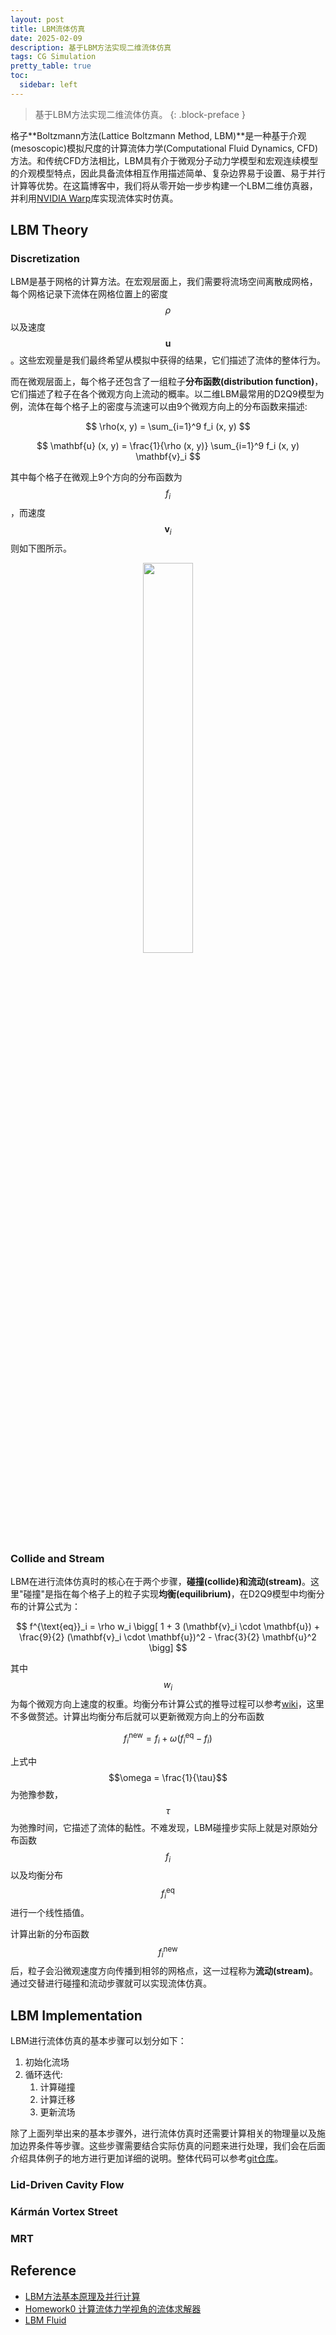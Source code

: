 ```yaml
---
layout: post
title: LBM流体仿真
date: 2025-02-09
description: 基于LBM方法实现二维流体仿真
tags: CG Simulation
pretty_table: true
toc:
  sidebar: left
---
```


> 基于LBM方法实现二维流体仿真。
{: .block-preface }

格子**Boltzmann方法(Lattice Boltzmann Method, LBM)**是一种基于介观(mesoscopic)模拟尺度的计算流体力学(Computational Fluid Dynamics, CFD)方法。和传统CFD方法相比，LBM具有介于微观分子动力学模型和宏观连续模型的介观模型特点，因此具备流体相互作用描述简单、复杂边界易于设置、易于并行计算等优势。在这篇博客中，我们将从零开始一步步构建一个LBM二维仿真器，并利用[NVIDIA Warp](https://nvidia.github.io/warp/)库实现流体实时仿真。

## LBM Theory

### Discretization

LBM是基于网格的计算方法。在宏观层面上，我们需要将流场空间离散成网格，每个网格记录下流体在网格位置上的密度$$\rho$$以及速度$$\mathbf{u}$$。这些宏观量是我们最终希望从模拟中获得的结果，它们描述了流体的整体行为。

而在微观层面上，每个格子还包含了一组粒子**分布函数(distribution function)**，它们描述了粒子在各个微观方向上流动的概率。以二维LBM最常用的D2Q9模型为例，流体在每个格子上的密度与流速可以由9个微观方向上的分布函数来描述:

$$
\rho(x, y) = \sum_{i=1}^9 f_i (x, y)
$$

$$
\mathbf{u} (x, y) = \frac{1}{\rho (x, y)} \sum_{i=1}^9 f_i (x, y) \mathbf{v}_i
$$

其中每个格子在微观上9个方向的分布函数为$$f_i$$，而速度$$\mathbf{v}_i$$则如下图所示。

<div align=center>
<img src="https://search.pstatic.net/common?src=https://i.imgur.com/EBTN3Bd.png" width="40%">
</div>

### Collide and Stream

LBM在进行流体仿真时的核心在于两个步骤，**碰撞(collide)**和**流动(stream)**。这里"碰撞"是指在每个格子上的粒子实现**均衡(equilibrium)**，在D2Q9模型中均衡分布的计算公式为：

$$
f^{\text{eq}}_i = \rho w_i \bigg[ 1 + 3 (\mathbf{v}_i \cdot \mathbf{u}) + \frac{9}{2} (\mathbf{v}_i \cdot \mathbf{u})^2 - \frac{3}{2} \mathbf{u}^2 \bigg]
$$

其中$$w_i$$为每个微观方向上速度的权重。均衡分布计算公式的推导过程可以参考[wiki](https://en.wikipedia.org/wiki/Lattice_Boltzmann_methods#Algorithm)，这里不多做赘述。计算出均衡分布后就可以更新微观方向上的分布函数

$$
f^{\text{new}}_i = f_i + \omega (f^{\text{eq}}_i - f_i)
$$

上式中$$\omega = \frac{1}{\tau}$$为弛豫参数，$$\tau$$为弛豫时间，它描述了流体的黏性。不难发现，LBM碰撞步实际上就是对原始分布函数$$f_i$$以及均衡分布$$f^{\text{eq}}_i$$进行一个线性插值。

计算出新的分布函数$$f^{\text{new}}_i$$后，粒子会沿微观速度方向传播到相邻的网格点，这一过程称为**流动(stream)**。通过交替进行碰撞和流动步骤就可以实现流体仿真。

## LBM Implementation

LBM进行流体仿真的基本步骤可以划分如下：

1. 初始化流场
2. 循环迭代: 
    1. 计算碰撞
    2. 计算迁移
    3. 更新流场

除了上面列举出来的基本步骤外，进行流体仿真时还需要计算相关的物理量以及施加边界条件等步骤。这些步骤需要结合实际仿真的问题来进行处理，我们会在后面介绍具体例子的地方进行更加详细的说明。整体代码可以参考[git仓库](https://github.com/peng00bo00/LBM-Fluid/tree/main?tab=readme-ov-file)。

### Lid-Driven Cavity Flow

### Kármán Vortex Street

### MRT

## Reference

- [LBM方法基本原理及并行计算](https://www.bilibili.com/video/BV1Zb4y1P7L7/?vd_source=7a2542c6c909b3ee1fab551277360826)
- [Homework0 计算流体力学视角的流体求解器](https://forum.taichi-lang.cn/t/homework0/506)
- [LBM Fluid](https://github.com/peng00bo00/LBM-Fluid/tree/main?tab=readme-ov-file)